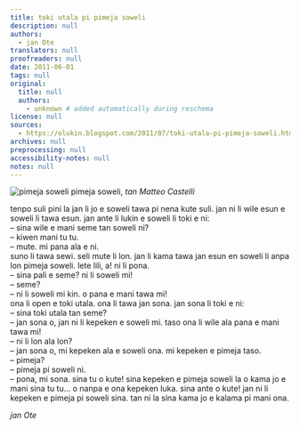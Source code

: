 ```yaml
---
title: toki utala pi pimeja soweli
description: null
authors:
  - jan Ote
translators: null
proofreaders: null
date: 2011-06-01
tags: null
original:
  title: null
  authors:
    - unknown # added automatically during reschema
license: null
sources:
  - https://olukin.blogspot.com/2011/07/toki-utala-pi-pimeja-soweli.html
archives: null
preprocessing: null
accessibility-notes: null
notes: null
---
```


<!-- "Donkey Shadow.jpg" by Metteo Castelli (https://www.flickr.com/photos/travalicando/132043463). CC BY-NC 2.0. -->
![pimeja soweli](https://live.staticflickr.com/56/132043463_d1bf9e8ab9_b.jpg)
pimeja soweli, *tan Matteo Castelli*

tenpo suli pini la jan li jo e soweli tawa pi nena kute suli. jan ni li wile esun e soweli li tawa esun. jan ante li lukin e soweli li toki e ni:  \
– sina wile e mani seme tan soweli ni?  \
– kiwen mani tu tu.  \
– mute. mi pana ala e ni.  \
suno li tawa sewi. seli mute li lon. jan li kama tawa jan esun en soweli li anpa lon pimeja soweli. lete lili, a! ni li pona.  \
– sina pali e seme? ni li soweli mi!  \
– seme?  \
– ni li soweli mi kin. o pana e mani tawa mi!  \
ona li open e toki utala. ona li tawa jan sona. jan sona li toki e ni:  \
– sina toki utala tan seme?  \
– jan sona o, jan ni li kepeken e soweli mi. taso ona li wile ala pana e mani tawa mi!  \
– ni li lon ala lon?  \
– jan sona o, mi kepeken ala e soweli ona. mi kepeken e pimeja taso.  \
– pimeja?  \
– pimeja pi soweli ni.  \
– pona, mi sona. sina tu o kute! sina kepeken e pimeja soweli la o kama jo e mani sina tu tu... o nanpa e ona kepeken luka. sina ante o kute! jan ni li kepeken e pimeja pi soweli sina. tan ni la sina kama jo e kalama pi mani ona.

*jan Ote*
